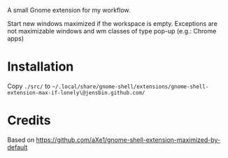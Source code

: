 A small Gnome extension for my workflow.

Start new windows maximized if the workspace is empty. Exceptions are not maximizable windows and wm classes of type pop-up (e.g.: Chrome apps)

# Installation

Copy `./src/` to `~/.local/share/gnome-shell/extensions/gnome-shell-extension-max-if-lonely\@jensbin.github.com/`


# Credits

Based on https://github.com/aXe1/gnome-shell-extension-maximized-by-default

